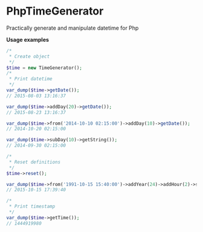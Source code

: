 # PhpTimeGenerator
Practically generate and manipulate datetime for Php

**Usage examples**

```php
/*
 * Create object
 */
$time = new TimeGenerator();
/*
 * Print datetime
 */
var_dump($time->getDate());
// 2015-08-03 13:16:37

var_dump($time->addDay(20)->getDate());
// 2015-08-23 13:16:37

var_dump($time->from('2014-10-10 02:15:00')->addDay(10)->getDate());
// 2014-10-20 02:15:00

var_dump($time->subDay(10)->getString());
// 2014-09-30 02:15:00

/*
 * Reset definitions
 */
$time->reset();

var_dump($time->from('1991-10-15 15:40:00')->addYear(24)->addHour(2)->subSecond(20)->getDate());
// 2015-10-15 17:39:40

/*
 * Print timestamp
 */
var_dump($time->getTime());
// 1444919980
```
